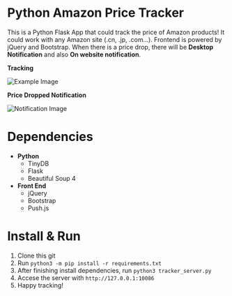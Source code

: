# Python Amazon Price Tracker
This is a Python Flask App that could track the price of Amazon products! It could work with any Amazon site (.cn, .jp, .com...). Frontend is powered by jQuery and Bootstrap. When there is a price drop, there will be **Desktop Notification** and also **On website notification**.

**Tracking**

![Example Image](https://github.com/donaldzou/Python-Amazon-Price-Tracker/raw/master/templates/example.png)

**Price Dropped Notification**

![Notification Image](https://github.com/donaldzou/Python-Amazon-Price-Tracker/raw/master/templates/notification.png)

# Dependencies
- **Python**
  - TinyDB
  - Flask
  - Beautiful Soup 4
- **Front End**
  - jQuery
  - Bootstrap
  - Push.js
# Install & Run
1. Clone this git
2. Run ```python3 -m pip install -r requirements.txt```
3. After finishing install dependencies, run ```python3 tracker_server.py```
4. Accese the server with ```http://127.0.0.1:10086```
5. Happy tracking!
